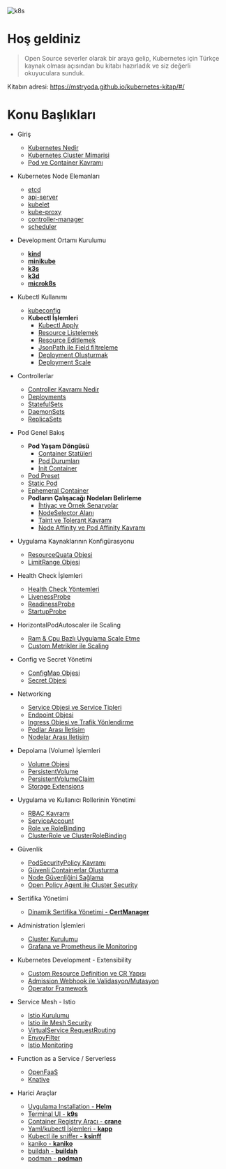 ![k8s](https://raw.githubusercontent.com/mstrYoda/kubernetes-kitap/master/kubernetes.png)

# Hoş geldiniz

> Open Source severler olarak bir araya gelip, Kubernetes için Türkçe kaynak olması açısından bu kitabı hazırladık ve siz değerli okuyuculara sunduk.

Kitabın adresi: https://mstryoda.github.io/kubernetes-kitap/#/


# Konu Başlıkları

<!-- docs/_sidebar.md -->

* Giriş
    * [Kubernetes Nedir](./docs/kubernetes-nedir.md)
    * [Kubernetes Cluster Mimarisi](./docs/cluster.md)
    * [Pod ve Container Kavramı](./docs/pod-container.md)

* Kubernetes Node Elemanları
    * [etcd](./docs/etcd.md)
    * [api-server](./docs/api-server.md)
    * [kubelet](./docs/kubelet.md)
    * [kube-proxy](./docs/kube-proxy.md)
    * [controller-manager](./docs/controller-manager.md)
    * [scheduler](./docs/scheduler.md)

* Development Ortamı Kurulumu
    * [**kind**](./docs/kind.md)
    * [**minikube**](./docs/minikube.md)
    * [**k3s**](./docs/k3s.md)
    * [**k3d**](./docs/k3d.md)
    * [**microk8s**](./docs/microk8s.md)

* Kubectl Kullanımı
    * [kubeconfig](./docs/kubeconfig.md)
    * **Kubectl İşlemleri**
        * [Kubectl Apply](./docs/kubectl-resource-islemleri?id=kubectl-apply.md)
        * [Resource Listelemek](./docs/kubectl-resource-islemleri?id=resource-listelemek.md)
        * [Resource Editlemek](./docs/kubectl-resource-islemleri?id=resource-editlemek.md)
        * [JsonPath ile Field filtreleme](./docs/kubectl-resource-islemleri?id=jsonpath-ile-field-filtreleme.md)
        * [Deployment Oluşturmak](./docs/kubectl-resource-islemleri?id=deployment-oluşturmak.md)
        * [Deployment Scale](./docs/kubectl-resource-islemleri?id=deployment-scale.md)

* Controllerlar
    * [Controller Kavramı Nedir](./docs/controller.md)
    * [Deployments](./docs/deployments.md)
    * [StatefulSets](./docs/statefulsets.md)
    * [DaemonSets](./docs/daemonsets.md)
    * [ReplicaSets](./docs/replicasets.md)

* Pod Genel Bakış
    * **Pod Yaşam Döngüsü**
        * [Container Statüleri](./docs/container-faz.md)
        * [Pod Durumları](./docs/pod-durum.md)
        * [Init Container](./docs/init-container.md)
    * [Pod Preset](./docs/pod-preset.md)
    * [Static Pod](./docs/static-pod.md)
    * [Ephemeral Container](./docs/ephemeral-container.md)
    * **Podların Çalışacağı Nodeları Belirleme**
        * [İhtiyaç ve Örnek Senaryolar](./docs/bolum-icerigi.md)
        * [NodeSelector Alanı](./docs/nodeselector.md)
        * [Taint ve Tolerant Kavramı](./docs/taint-toleration.md)
        * [Node Affinity ve Pod Affinity Kavramı](./docs/affinity.md)

* Uygulama Kaynaklarının Konfigürasyonu
    * [ResourceQuata Objesi](./docs/resourcequata.md)
    * [LimitRange Objesi](./docs/limitrange.md)

* Health Check İşlemleri
    * [Health Check Yöntemleri](./docs/health-check-yontemleri.md)
    * [LivenessProbe](./docs/liveness.md)
    * [ReadinessProbe](./docs/readiness.md)
    * [StartupProbe](./docs/startup.md)

* HorizontalPodAutoscaler ile Scaling
    * [Ram & Cpu Bazlı Uygulama Scale Etme](./docs/hpa.md)
    * [Custom Metrikler ile Scaling](./docs/hpa.md)

* Config ve Secret Yönetimi
    * [ConfigMap Objesi](./docs/configmap.md)
    * [Secret Objesi](./docs/secret.md)

* Networking
    * [Service Objesi ve Service Tipleri](./docs/service.md)
    * [Endpoint Objesi](./docs/endpoint.md)
    * [Ingress Objesi ve Trafik Yönlendirme](./docs/ingress.md)
    * [Podlar Arası İletişim](./docs/podlar-arasi-iletisim.md)
    * [Nodelar Arası İletişim](./docs/nodelar-arasi-iletisim.md)

* Depolama (Volume) İşlemleri
    * [Volume Objesi](./docs/volume.md)
    * [PersistentVolume](./docs/persistentvolume.md)
    * [PersistentVolumeClaim](./docs/persistentvolumeclaim.md)
    * [Storage Extensions](./docs/storage-extensions.md)

* Uygulama ve Kullanıcı Rollerinin Yönetimi
    * [RBAC Kavramı](./docs/rbac.md)
    * [ServiceAccount](./docs/serviceaccount.md)
    * [Role ve RoleBinding](./docs/role.md)
    * [ClusterRole ve ClusterRoleBinding](./docs/clusterrole.md)

* Güvenlik
    * [PodSecurityPolicy Kavramı](./docs/podsecuritypolicy.md)
    * [Güvenli Containerlar Oluşturma](./docs/guvenli-container-olusturma.md)
    * [Node Güvenliğini Sağlama](./docs/node-guvenligi.md)
    * [Open Policy Agent ile Cluster Security](./docs/opa_cluster_security.md)

* Sertifika Yönetimi
    * [Dinamik Sertifika Yönetimi - **CertManager**](./docs/certmanager.md)

* Administration İşlemleri
    * [Cluster Kurulumu](./docs/kurulum.md)
    * [Grafana ve Prometheus ile Monitoring](./docs/monitoring.md)

* Kubernetes Development - Extensibility
    * [Custom Resource Definition ve CR Yapısı](./docs/crd-cr.md)
    * [Admission Webhook ile Validasyon/Mutasyon](./docs/admissionwebhook.md)
    * [Operator Framework](./docs/operator.md)

* Service Mesh - Istio
    * [Istio Kurulumu](./docs/istio-kurulum.md)
    * [Istio ile Mesh Security](./docs/istio-mesh-security.md)
    * [VirtualService RequestRouting](./docs/vs-request-routing.md)
    * [EnvoyFilter](./docs/envoy-filter.md)
    * [Istio Monitoring](./docs/istio-monitoring.md)

* Function as a Service / Serverless
    * [OpenFaaS](./docs/openfaas.md)
    * [Knative](./docs/knative.md)

* Harici Araçlar
    * [Uygulama Installation - **Helm**](./docs/helm.md)
    * [Terminal UI - **k9s**](./docs/k9s.md)
    * [Container Registry Aracı - **crane**](./docs/crane.md)
    * [Yaml/kubectl İşlemleri - **kapp**](./docs/kapp.md)
    * [Kubectl ile sniffer - **ksinff**](./docs/ksniff.md)
    * [kaniko - **kaniko**](./docs/kaniko.md)
    * [buildah - **buildah**](./docs/buildah.md)
    * [podman - **podman**](./docs/podman.md)
